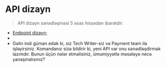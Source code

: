 # API dizayn

> API dizayn sənədləşməsi 5 əsas hissədən ibarətdir:

* [Endpoint dizayn;](../api-reference-tutorial/a-new-endpoint-to-document.md)
*
* Gəlin indi güman edək ki, siz Tech Writer-siz və Payment team ilə işləyirsiniz. Komandanız sizə bildirir ki, yeni API var onu sənədləşdirmək lazımdır. Bunun üçün nələr etməlisiniz, ümumiyyətlə məsələyə necə yanaşmalısınız?&#x20;
